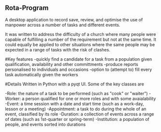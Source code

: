 ## Rota-Program

A desktop application to record save, review, and optimise the use of manpower across a number of tasks and different events.

It was written to address the difficulty of a church where many people were capable of fulfilling a number of the requirement but not at the same time.
It could equally be applied to other situations where the same people may be expected in a range of tasks with the risk of clashes.

#Key features
-quickly find a candidate for a task from a population given qualification, availability and other committments
-produce reports personalised to individuals and occasions
-option to (attempt to) fill every task automatically given the workers

#Details
Written in Python with a pyqt UI.
Some of the key classes are

-Role:		the nature of a task to be performed (such as "cook" or "waiter")
-Worker:	a person qualified for one or more roles and with some avaialability
-Event:		a time session with a date and start time (such as a work-day, lesson or a meeting)
-Appointment:	a task to do during the whole of an event, classified by its role
-Duration:		a collection of events across a range of dates (such as 1st-quarter or spring-term)
-Institution:	a population of people, and events sorted into durations

